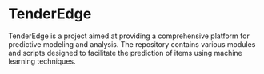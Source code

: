 # TenderEdge

TenderEdge is a project aimed at providing a comprehensive platform for predictive modeling and analysis. The repository contains various modules and scripts designed to facilitate the prediction of items using machine learning techniques.
